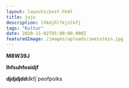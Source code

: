 ```yaml
---
layout: layouts/post.html
title: juju
description: lñkdjñlfkjslkfj
tags: "Kultur"
date: 2020-11-02T05:00:00.000Z
featuredImage: /images/uploads/zweistein.jpg
---
```


**M8W39J**

**lhfsuhfosidjf**

**djdjdjdd**dkfj´peofpoiks
